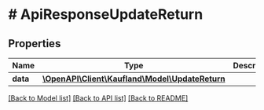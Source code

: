 # # ApiResponseUpdateReturn

## Properties

Name | Type | Description | Notes
------------ | ------------- | ------------- | -------------
**data** | [**\OpenAPI\Client\Kaufland\Model\UpdateReturn**](UpdateReturn.md) |  |

[[Back to Model list]](../../README.md#models) [[Back to API list]](../../README.md#endpoints) [[Back to README]](../../README.md)

